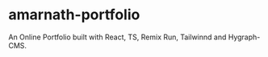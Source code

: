 # amarnath-portfolio
 An Online Portfolio built with React, TS, Remix Run, Tailwinnd and Hygraph-CMS. 
